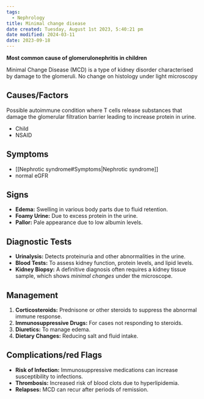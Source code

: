 ```yaml
---
tags:
  - Nephrology
title: Minimal change disease
date created: Tuesday, August 1st 2023, 5:40:21 pm
date modified: 2024-03-11
date: 2023-09-18
---
```

**Most common cause of glomerulonephritis in children**


Minimal Change Disease (MCD) is a type of kidney disorder characterised by damage to the glomeruli. No change on histology under light microscopy 

## Causes/Factors

Possible autoimmune condition where T cells release substances that damage the glomerular filtration barrier leading to increase protein in urine.
- Child
- NSAID

## Symptoms

- [[Nephrotic syndrome#Symptoms|Nephrotic syndrome]]
- normal eGFR

## Signs

- **Edema:** Swelling in various body parts due to fluid retention.
- **Foamy Urine:** Due to excess protein in the urine.
- **Pallor:** Pale appearance due to low albumin levels.

## Diagnostic Tests

- **Urinalysis:** Detects proteinuria and other abnormalities in the urine.
- **Blood Tests:** To assess kidney function, protein levels, and lipid levels.
- **Kidney Biopsy:** A definitive diagnosis often requires a kidney tissue sample, which shows *minimal changes* under the microscope.

## Management

1. **Corticosteroids:** Prednisone or other steroids to suppress the abnormal immune response.
2. **Immunosuppressive Drugs:** For cases not responding to steroids.
3. **Diuretics:** To manage edema.
4. **Dietary Changes:** Reducing salt and fluid intake.

## Complications/red Flags

- **Risk of Infection:** Immunosuppressive medications can increase susceptibility to infections.
- **Thrombosis:** Increased risk of blood clots due to hyperlipidemia.
- **Relapses:** MCD can recur after periods of remission.
